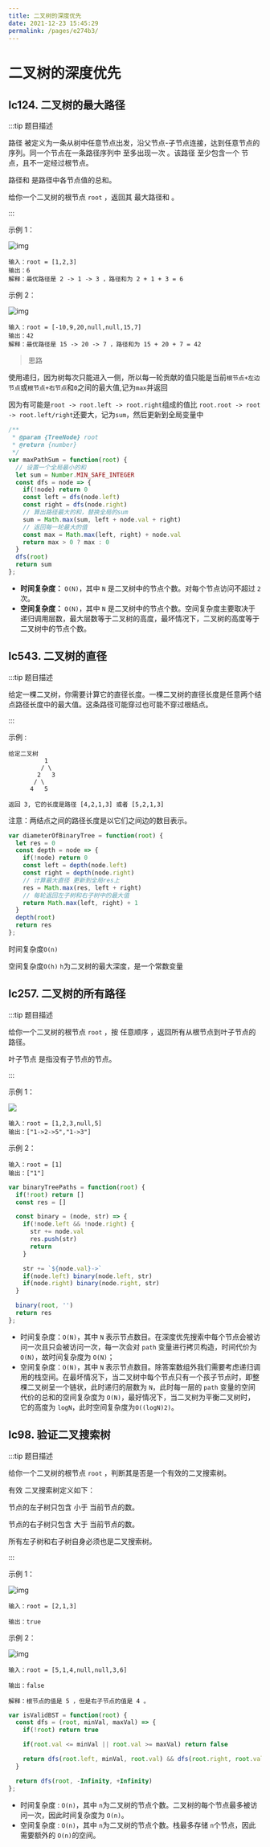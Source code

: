 ```yaml
---
title: 二叉树的深度优先
date: 2021-12-23 15:45:29
permalink: /pages/e274b3/
---
```


# 二叉树的深度优先

## lc124. 二叉树的最大路径<Badge text="困难" type="warning" vertical="top"/><badge text="hot" type="error"/>

:::tip 题目描述

路径 被定义为一条从树中任意节点出发，沿父节点-子节点连接，达到任意节点的序列。同一个节点在一条路径序列中 至多出现一次 。该路径 至少包含一个 节点，且不一定经过根节点。



路径和 是路径中各节点值的总和。

给你一个二叉树的根节点 `root` ，返回其 最大路径和 。

:::

示例 1：

![img](https://cdn.jsdelivr.net/gh/duochizhacai/generatePic/img/202112231803724.jpg)

```
输入：root = [1,2,3]
输出：6
解释：最优路径是 2 -> 1 -> 3 ，路径和为 2 + 1 + 3 = 6
```

示例 2：

![img](https://cdn.jsdelivr.net/gh/duochizhacai/generatePic/img/202112231804029.jpg)

```
输入：root = [-10,9,20,null,null,15,7]
输出：42
解释：最优路径是 15 -> 20 -> 7 ，路径和为 15 + 20 + 7 = 42
```

> 思路

使用递归，因为树每次只能进入一侧，所以每一轮贡献的值只能是当前`根节点+左边节点`或`根节点+右节点`和`0`之间的最大值,记为`max`并返回

因为有可能是`root -> root.left -> root.right`组成的值比 `root.root -> root -> root.left/right`还要大，记为`sum`，然后更新到全局变量中

```javascript
/**
 * @param {TreeNode} root
 * @return {number}
 */
var maxPathSum = function(root) {
  // 设置一个全局最小的和
  let sum = Number.MIN_SAFE_INTEGER
  const dfs = node => {
    if(!node) return 0
    const left = dfs(node.left)
    const right = dfs(node.right)
    // 算出路径最大的和，替换全局的sum
    sum = Math.max(sum, left + node.val + right)
    // 返回每一轮最大的值
    const max = Math.max(left, right) + node.val
    return max > 0 ? max : 0
  }
  dfs(root)
  return sum
};
```

- **时间复杂度：** `O(N)`，其中 `N` 是二叉树中的节点个数。对每个节点访问不超过 `2`次。
- **空间复杂度：** `O(N)`，其中 `N` 是二叉树中的节点个数。空间复杂度主要取决于递归调用层数，最大层数等于二叉树的高度，最坏情况下，二叉树的高度等于二叉树中的节点个数。

## lc543. 二叉树的直径<Badge text="简单" vertical="top"/><badge text="hot" type="error"/>

:::tip 题目描述

给定一棵二叉树，你需要计算它的直径长度。一棵二叉树的直径长度是任意两个结点路径长度中的最大值。这条路径可能穿过也可能不穿过根结点。

:::

示例 :

```
给定二叉树
          1
         / \
        2   3
       / \     
      4   5 
      
返回 3, 它的长度是路径 [4,2,1,3] 或者 [5,2,1,3]
```

注意：两结点之间的路径长度是以它们之间边的数目表示。

```javascript
var diameterOfBinaryTree = function(root) {
  let res = 0
  const depth = node => {
    if(!node) return 0
    const left = depth(node.left)
    const right = depth(node.right)
    // 计算最大直径 更新到全局res上
    res = Math.max(res, left + right)
    // 每轮返回左子树和右子树中的最大值
    return Math.max(left, right) + 1
  }
  depth(root)
  return res
};
```

时间复杂度`O(n)`

空间复杂度`O(h)` `h`为二叉树的最大深度，是一个常数变量

## lc257. 二叉树的所有路径<Badge text="简单" vertical="top"/>

:::tip 题目描述

给你一个二叉树的根节点 `root` ，按 任意顺序 ，返回所有从根节点到叶子节点的路径。

叶子节点 是指没有子节点的节点。

:::

示例 1：

![](https://cdn.jsdelivr.net/gh/duochizhacai/generatePic/img/202201021126269.png)

```
输入：root = [1,2,3,null,5]
输出：["1->2->5","1->3"]
```


示例 2：

```
输入：root = [1]
输出：["1"]
```

```javascript
var binaryTreePaths = function(root) {
  if(!root) return []
  const res = []

  const binary = (node, str) => {
    if(!node.left && !node.right) {
      str += node.val
      res.push(str)
      return
    }

    str += `${node.val}->`
    if(node.left) binary(node.left, str)
    if(node.right) binary(node.right, str)
  }

  binary(root, '')
  return res
};
```

- 时间复杂度：`O(N)`，其中 `N` 表示节点数目。在深度优先搜索中每个节点会被访问一次且只会被访问一次，每一次会对 `path` 变量进行拷贝构造，时间代价为 `O(N)`，故时间复杂度为 `O(N)`；
- 空间复杂度：`O(N)`，其中 `N` 表示节点数目。除答案数组外我们需要考虑递归调用的栈空间。在最坏情况下，当二叉树中每个节点只有一个孩子节点时，即整棵二叉树呈一个链状，此时递归的层数为 `N`，此时每一层的 `path` 变量的空间代价的总和的空间复杂度为 `O(N)`，最好情况下，当二叉树为平衡二叉树时，它的高度为 `logN`，此时空间复杂度为`O((logN)2)`。

## lc98. 验证二叉搜索树<Badge text="中等" vertical="top"/><badge text="hot" type="error"/>

:::tip 题目描述

给你一个二叉树的根节点 `root` ，判断其是否是一个有效的二叉搜索树。



有效 二叉搜索树定义如下：



节点的左子树只包含 小于 当前节点的数。

节点的右子树只包含 大于 当前节点的数。

所有左子树和右子树自身必须也是二叉搜索树。

:::

示例 1：



![img](https://cdn.jsdelivr.net/gh/duochizhacai/generatePic/img/202201021130844.png)

```
输入：root = [2,1,3]

输出：true
```





示例 2：

![img](https://cdn.jsdelivr.net/gh/duochizhacai/generatePic/img/202201021132897.png)

```
输入：root = [5,1,4,null,null,3,6]

输出：false

解释：根节点的值是 5 ，但是右子节点的值是 4 。
```

```javascript
var isValidBST = function(root) {
  const dfs = (root, minVal, maxVal) => {
    if(!root) return true

    if(root.val <= minVal || root.val >= maxVal) return false

    return dfs(root.left, minVal, root.val) && dfs(root.right, root.val, maxVal)
  }

  return dfs(root, -Infinity, +Infinity)
};
```

- 时间复杂度 : `O(n)`，其中 `n`为二叉树的节点个数。二叉树的每个节点最多被访问一次，因此时间复杂度为 `O(n)`。
- 空间复杂度 : `O(n)`，其中 `n`为二叉树的节点个数。栈最多存储 `n`个节点，因此需要额外的 `O(n)`的空间。
